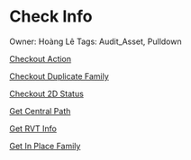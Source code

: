 # Check Info

Owner: Hoàng Lê
Tags: Audit_Asset, Pulldown

[Checkout Action](Check%20Info%2075970101711e4ce68ba7cbd16f65fee9/Checkout%20Action%206c565787c6184c2ca91dc955ab1a36d3.md)

[Checkout Duplicate Family](Check%20Info%2075970101711e4ce68ba7cbd16f65fee9/Checkout%20Duplicate%20Family%201ad9d23e4b4a41bb823dfc3639800117.md)

[Checkout 2D Status](Check%20Info%2075970101711e4ce68ba7cbd16f65fee9/Checkout%202D%20Status%2065fd65b0571b42c59e2e2d09fd683c74.md)

[Get Central Path](Check%20Info%2075970101711e4ce68ba7cbd16f65fee9/Get%20Central%20Path%20b92b95719c6d40899fddc945f31a4860.md)

[Get RVT Info](Check%20Info%2075970101711e4ce68ba7cbd16f65fee9/Get%20RVT%20Info%20bd47abbb34ae4610a09c4d5d70aac103.md)

[Get In Place Family](Check%20Info%2075970101711e4ce68ba7cbd16f65fee9/Get%20In%20Place%20Family%203ef09f85e2814a88beffaa148b3e030d.md)